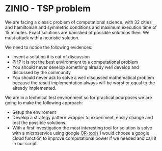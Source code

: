 # ZINIO - TSP problem

We are facing a classic problem of computational science. with 32 cities and
hamiltonian and symmetric conditions and maximum execution time of 15 minutes. Exact solutions
are banished of possible solutions then. We must attack with a heuristic solution.

We need to notice the following evidences:

* Invent a solution it is out of discussion
* PHP it is not the best environment to a computational problem
* You should never develop something already well develop and discussed by the community
* You should never ask to solve a well discussed mathematical problem because the result implementation always will be worst or equal to the already implemented.

We are in a technical test environment so for practical pourposes we are going to make the following approach:
* Setup the enviroment
* Develop a strategy pattern wrapper to experiment, easily change and test the possible solutions.
* With a first investigation the most interesting tool for solution
  is solve with a microservice using google [OR-tools](https://developers.google.com/optimization/routing/tsp) I would choose a google cloud function to improve computational power if we needed and call it in our script.

